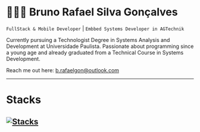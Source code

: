 # 👨🏻‍💻 Bruno Rafael Silva Gonçalves

`FullStack & Mobile Developer` | `Embbed Systems Developer in AGTechnik`

Currently pursuing a Technologist Degree in Systems Analysis and Development at Universidade Paulista.
Passionate about programming since a young age and already graduated from a Technical Course in Systems Development.

Reach me out here: [b.rafaelgon@outlook.com](mailto:b.rafaelgon@outlook.com)

---
# Stacks
[![Stacks](https://skillicons.dev/icons?i=py,nodejs,express,react,tailwind,git,firebase,mysql,ts,php)](https://skillicons.dev)
---
